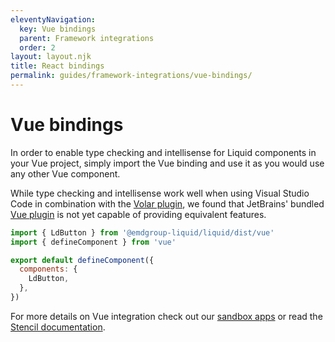 ```yaml
---
eleventyNavigation:
  key: Vue bindings
  parent: Framework integrations
  order: 2
layout: layout.njk
title: React bindings
permalink: guides/framework-integrations/vue-bindings/
---
```


# Vue bindings

In order to enable type checking and intellisense for Liquid components in your Vue project, simply import the Vue binding and use it as you would use any other Vue component.

<ld-notice mode="warning">
  While type checking and intellisense work well when using Visual Studio Code in combination with the <a href="https://github.com/johnsoncodehk/volar" rel="noreferrer noopener" target="_blank">Volar plugin</a>, we found that JetBrains' bundled <a href="https://plugins.jetbrains.com/plugin/9442-vue-js" rel="noreferrer noopener" target="_blank">Vue plugin</a> is not yet capable of providing equivalent features.
</ld-notice>

```js
import { LdButton } from '@emdgroup-liquid/liquid/dist/vue'
import { defineComponent } from 'vue'

export default defineComponent({
  components: {
    LdButton,
  },
})
```

For more details on Vue integration check out our [sandbox apps](guides/sandbox-applications/) or read the [Stencil documentation](https://stenciljs.com/docs/vue).
